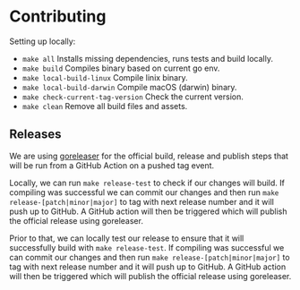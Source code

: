 # Contributing

Setting up locally:

* `make all`                          Installs missing dependencies, runs tests and build locally.
* `make build`                        Compiles binary based on current go env.
* `make local-build-linux`            Compile linix binary.
* `make local-build-darwin`           Compile macOS (darwin) binary.
* `make check-current-tag-version`    Check the current version.
* `make clean`                        Remove all build files and assets.

## Releases

We are using [goreleaser](https://github.com/goreleaser/goreleaser) for the official build, release and publish steps that will be run from a GitHub Action on a pushed tag event.

Locally, we can run `make release-test` to check if our changes will build. If compiling was successful we can commit our changes and then run `make release-[patch|minor|major]` to tag with next release number and it will push up to GitHub. A GitHub action will then be triggered which will publish the official release using goreleaser.

Prior to that, we can locally test our release to ensure that it will successfully build with `make release-test`. If compiling was successful we can commit our changes and then run `make release-[patch|minor|major]` to tag with next release number and it will push up to GitHub. A GitHub action will then be triggered which will publish the official release using goreleaser.
